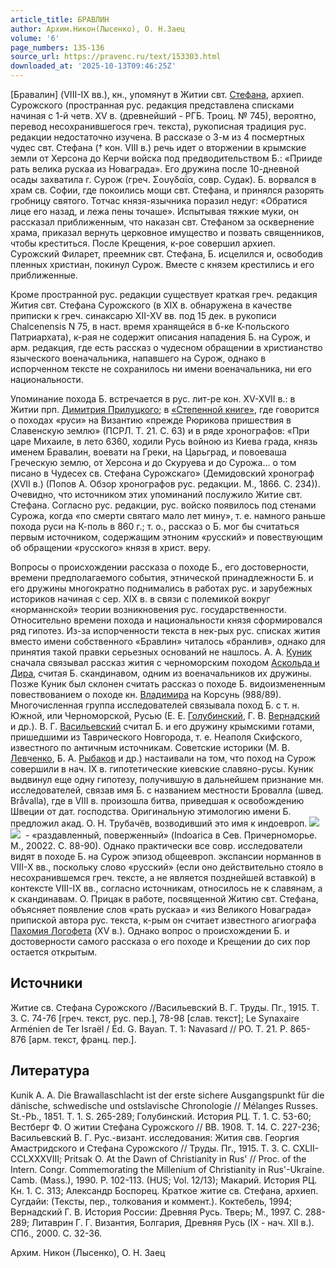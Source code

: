 ```yaml
---
article_title: БРАВЛИН
author: Архим.Никон(Лысенко), О. Н.Заец
volume: '6'
page_numbers: 135-136
source_url: https://pravenc.ru/text/153303.html
downloaded_at: '2025-10-13T09:46:25Z'
---
```


[Бравалин] (VIII-IX вв.), кн., упомянут в Житии свт. [Стефана](https://pravenc.ru/text/Стефан.html), архиеп. Сурожского (пространная рус. редакция представлена списками начиная с 1-й четв. XV в. (древнейший - РГБ. Троиц. № 745), вероятно, перевод несохранившегося греч. текста), рукописная традиция рус. редакции недостаточно изучена. В рассказе о 3-м из 4 посмертных чудес свт. Стефана († кон. VIII в.) речь идет о вторжении в крымские земли от Херсона до Керчи войска под предводительством Б.: «Прииде рать велика рускаа из Новаграда». Его дружина после 10-дневной осады захватила г. Сурож (греч. Σουγδαΐα, совр. Судак). Б. ворвался в храм св. Софии, где покоились мощи свт. Стефана, и принялся разорять гробницу святого. Тотчас князя-язычника поразил недуг: «Обратися лице его назад, и лежа пены точаше». Испытывая тяжкие муки, он рассказал приближенным, что наказан свт. Стефаном за осквернение храма, приказал вернуть церковное имущество и позвать священников, чтобы креститься. После Крещения, к-рое совершил архиеп. Сурожский Филарет, преемник свт. Стефана, Б. исцелился и, освободив пленных христиан, покинул Сурож. Вместе с князем крестились и его приближенные.

Кроме пространной рус. редакции существует краткая греч. редакция Жития свт. Стефана Сурожского (в XIX в. обнаружена в качестве приписки к греч. синаксарю XII-XV вв. под 15 дек. в рукописи Chalcenensis N 75, в наст. время хранящейся в б-ке К-польского Патриархата), к-рая не содержит описания нападения Б. на Сурож, и арм. редакция, где есть рассказ о чудесном обращении в христианство языческого военачальника, напавшего на Сурож, однако в испорченном тексте не сохранилось ни имени военачальника, ни его национальности.

Упоминание похода Б. встречается в рус. лит-ре кон. XV-XVII в.: в Житии прп. [Димитрия Прилуцкого](https://pravenc.ru/text/ДИМИТРИЙ.html); в [«Степенной книге»](<https://pravenc.ru/text/ Степенной книге .html>), где говорится о походах «руси» на Византию «прежде Рюрикова пришествия в Славенскую землю» (ПСРЛ. Т. 21. С. 63) и в ряде хронографов: «При царе Михаиле, в лето 6360, ходили Русь войною из Киева града, князь именем Бравалин, воевати на Греки, на Царьград, и повоеваша Греческую землю, от Херсона и до Скуруева и до Сурожа... о том писано в Чудесех св. Стефана Сурожскаго» (Демидовский хронограф (XVII в.) (Попов А. Обзор хронографов рус. редакции. М., 1866. С. 234)). Очевидно, что источником этих упоминаний послужило Житие свт. Стефана. Согласно рус. редакции, рус. войско появилось под стенами Сурожа, когда «по смерти святаго мало лет мину», т. е. намного раньше похода руси на К-поль в 860 г.; т. о., рассказ о Б. мог бы считаться первым источником, содержащим этноним «русский» и повествующим об обращении «русского» князя в христ. веру.

Вопросы о происхождении рассказа о походе Б., его достоверности, времени предполагаемого события, этнической принадлежности Б. и его дружины многократно поднимались в работах рус. и зарубежных историков начиная с сер. XIX в. в связи с полемикой вокруг «норманнской» теории возникновения рус. государственности. Относительно времени похода и национальности князя сформировался ряд гипотез. Из-за испорченности текста в нек-рых рус. списках жития вместо имени собственного «Бравлин» читалось «бранлив», однако для принятия такой правки серьезных оснований не нашлось. А. А. [Куник](https://pravenc.ru/text/Куник.html) сначала связывал рассказ жития с черноморским походом [Аскольда и Дира](<https://pravenc.ru/text/Аскольда и Дира.html>), считая Б. скандинавом, одним из военачальников их дружины. Позже Куник был склонен считать рассказ о походе Б. видоизмененным повествованием о походе кн. [Владимира](https://pravenc.ru/text/Владимир.html) на Корсунь (988/89). Многочисленная группа исследователей связывала поход Б. с т. н. Южной, или Черноморской, Русью (Е. Е. [Голубинский](https://pravenc.ru/text/Голубинский.html), Г. В. [Вернадский](https://pravenc.ru/text/Вернадский.html) и др.). В. Г. [Васильевский](https://pravenc.ru/text/Васильевский.html) считал Б. и его дружину крымскими готами, пришедшими из Таврического Новгорода, т. е. Неаполя Скифского, известного по античным источникам. Советские историки (М. В. [Левченко](https://pravenc.ru/text/Левченко.html), Б. А. [Рыбаков](https://pravenc.ru/text/Рыбаков.html) и др.) настаивали на том, что поход на Сурож совершили в нач. IX в. гипотетические киевские славяно-русы. Куник выдвинул еще одну гипотезу, получившую в дальнейшем признание мн. исследователей, связав имя Б. с названием местности Бровалла (швед. Bråvalla), где в VIII в. произошла битва, приведшая к освобождению Швеции от дат. господства. Оригинальную этимологию имени Б. предложил акад. О. Н. Трубачёв, возводивший это имя к индоевроп. ![](https://pravenc.ru/char/26150/pravlin/image.png) ![](https://pravenc.ru/char/26150/(d)/image.png)  - «раздавленный, поверженный» (Indoarica в Сев. Причерноморье. М., 20022. С. 88-90). Однако практически все совр. исследователи видят в походе Б. на Сурож эпизод общеевроп. экспансии норманнов в VIII-X вв., поскольку слово «русский» (если оно действительно стояло в несохранившемся греч. тексте, а не является позднейшей вставкой) в контексте VIII-IX вв., согласно источникам, относилось не к славянам, а к скандинавам. О. Прицак в работе, посвященной Житию свт. Стефана, объясняет появление слов «рать рускаа» и «из Великого Новаграда» припиской автора рус. текста, к-рым он считает известного агиографа [Пахомия Логофета](<https://pravenc.ru/text/Пахомий Логофет.html>) (XV в.). Однако вопрос о происхождении Б. и достоверности самого рассказа о его походе и Крещении до сих пор остается открытым.

## Источники

Житие св. Стефана Сурожского //Васильевский В. Г. Труды. Пг., 1915. Т. 3. С. 74-76 [греч. текст, рус. пер.], 78-98 [слав. текст]; Le Synaxaire Arménien de Ter Israël / Éd. G. Bayan. T. 1: Navasard // PO. T. 21. P. 865-876 [арм. текст, франц. пер.].

## Литература

Kunik A. А. Die Brawallaschlacht ist der erste sichere Ausgangspunkt für die dänische, schwedische und ostslavische Chronologie // Mélanges Russes. St.-Pb., 1851. T. 1. S. 265-289; Голубинский. История РЦ. Т. 1. С. 53-60; Вестберг Ф. О житии Стефана Сурожского // ВВ. 1908. Т. 14. С. 227-236; Васильевский В. Г. Рус.-визант. исследования: Жития свв. Георгия Амастридского и Стефана Сурожского // Труды. Пг., 1915. Т. 3. С. CXLII-CCLXXXVIII; Pritsak O. At the Dawn of Christianity in Rus' // Proc. of the Intern. Congr. Commemorating the Millenium of Christianity in Rus'-Ukraine. Camb. (Mass.), 1990. P. 102-113. (HUS; Vol. 12/13); Макарий. История РЦ. Кн. 1. С. 313; Александр Боспорец. Краткое житие св. Стефана, архиеп. Сугдайи: (Тексты, пер., толкования и коммент.). Коктебель, 1994; Вернадский Г. В. История России: Древняя Русь. Тверь; М., 1997. С. 288-289; Литаврин Г. Г. Византия, Болгария, Древняя Русь (IX - нач. XII в.). СПб., 2000. С. 32-36.

Архим.  Никон   (Лысенко), О. Н.  Заец
